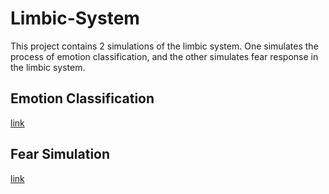 # Limbic-System
This project contains 2 simulations of the limbic system. One simulates the process of emotion classification, and the other simulates fear response in the limbic system.

## Emotion Classification
[link](https://github.com/zytyz/Limbic-System/blob/master/Emotion_Classification/Emotional_Learning.pdf)

## Fear Simulation
[link](https://github.com/zytyz/Limbic-System/blob/master/Fear_Simulation/Fear_Simulation.pdf)
